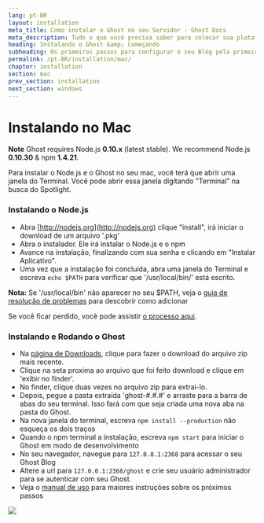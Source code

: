 ```yaml
---
lang: pt-BR
layout: installation
meta_title: Como instalar o Ghost no seu Servidor - Ghost Docs
meta_description: Tudo o que você precisa saber para colocar sua plataforma Ghost funcionando no seu ambiente local, ou em um ambiente remoto.
heading: Instalando o Ghost &amp; Começando
subheading: Os primeiros passos para configurar o seu Blog pela primeira vez.
permalink: /pt-BR/installation/mac/
chapter: installation
section: mac
prev_section: installation
next_section: windows
---
```


# Instalando no Mac <a id="install-mac"></a>

<p class="note"><strong>Note</strong> Ghost requires Node.js <strong>0.10.x</strong> (latest stable). We recommend Node.js <strong>0.10.30</strong> & npm <strong>1.4.21</strong>.</p>

Para instalar o Node.js e o Ghost no seu mac, você terá que abrir uma janela do Terminal. Você pode abrir essa janela digitando "Terminal" na busca do Spotlight.

### Instalando o Node.js

*   Abra [http://nodejs.org](http://nodejs.org) clique "install", irá iniciar o download de um arquivo '.pkg'
*   Abra o instalador. Ele irá instalar o Node.js e o npm
*   Avance na instalação, finalizando com sua senha e clicando em "Instalar Aplicativo".
*   Uma vez que a instalação foi concluida, abra uma janela do Terminal e escreva `echo $PATH` para verificar que '/usr/local/bin/' está escrito.

<p class="note"><strong>Nota:</strong> Se '/usr/local/bin' não aparecer no seu $PATH, veja o <a href="{% if page.lang %}/{{ page.lang }}{% endif %}/installation/troubleshooting#export-path">guia de resolução de problemas</a> para descobrir como adicionar</p>

Se você ficar perdido, você pode assistir [o processo aqui](https://s3-eu-west-1.amazonaws.com/ghost-website-cdn/install-node-mac.gif "Install Node on Mac").

### Instalando e Rodando o Ghost

*   Na [página de Downloads](https://ghost.org/download/), clique para fazer o download do arquivo zip mais recente.
*   Clique na seta proxima ao arquivo que foi feito download e clique em 'exibir no finder'.
*   No finder, clique duas vezes no arquivo zip para extrai-lo.
*   Depois, pegue a pasta extraída 'ghost-#.#.#' e arraste para a barra de abas do seu terminal. Isso fará com que seja criada uma nova aba na pasta do Ghost.
*   Na nova janela do terminal, escreva `npm install --production` <span class="note">não esqueça os dois traços</span>
*   Quando o npm terminal a instalação, escreva `npm start` para iniciar o Ghost em modo de desenvolvimento
*   No seu navegador, navegue para <code class="path">127.0.0.1:2368</code> para acessar o seu Ghost Blog
*   Altere a url para <code class="path">127.0.0.1:2368/ghost</code> e crie seu usuário administrador para se autenticar com seu Ghost.
*   Veja o [manual de uso](/usage) para maiores instruções sobre os próximos passos

![](https://s3-eu-west-1.amazonaws.com/ghost-website-cdn/install-ghost-mac.gif)